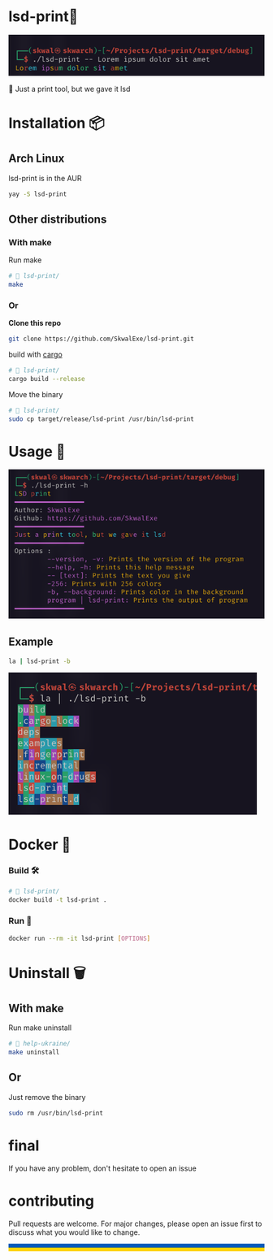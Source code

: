 # lsd-print🧪

![](images/1.png)

🧪 Just a print tool, but we gave it lsd

# Installation 📦

## Arch Linux

lsd-print is in the AUR

```bash
yay -S lsd-print
```

## Other distributions

### With make

Run make

```bash
# 📂 lsd-print/
make
```

### Or

**Clone this repo**

```bash
git clone https://github.com/SkwalExe/lsd-print.git
```

build with [cargo](https://doc.rust-lang.org/cargo/getting-started/installation.html)

```bash
# 📂 lsd-print/
cargo build --release
```

Move the binary

```bash
# 📂 lsd-print/
sudo cp target/release/lsd-print /usr/bin/lsd-print
```

# Usage 📝

![](images/2.png)

## Example 

```bash
la | lsd-print -b 
``` 

![](images/3.png)

# Docker 🐳

### Build 🛠️

```bash
# 📂 lsd-print/
docker build -t lsd-print .
```

### Run 🏃

```bash
docker run --rm -it lsd-print [OPTIONS]
```

# Uninstall 🗑

## With make

Run make uninstall

```bash
# 📂 help-ukraine/
make uninstall
```

## Or

Just remove the binary

```bash
sudo rm /usr/bin/lsd-print
```

# final

If you have any problem, don't hesitate to open an issue

# contributing

Pull requests are welcome. For major changes, please open an issue first to discuss what you would like to change.

<a href="https://github.com/SkwalExe#ukraine"><img src="https://raw.githubusercontent.com/SkwalExe/SkwalExe/main/ukraine.jpg" width="100%" height="15px" /></a>